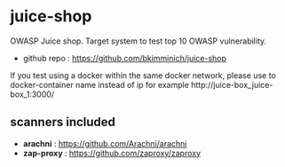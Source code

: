 # juice-shop
OWASP Juice shop. Target system to test top 10 OWASP vulnerability. 

- github repo : https://github.com/bkimminich/juice-shop


If you test using a docker within the same docker network, please use to docker-container name instead of ip for example http://juice-box_juice-box_1:3000/

## scanners included
- __arachni__ : https://github.com/Arachni/arachni
- __zap-proxy__ : https://github.com/zaproxy/zaproxy